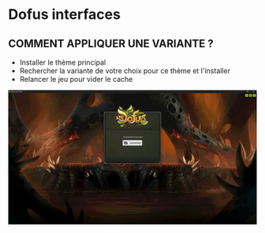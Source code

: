 # Dofus interfaces

## COMMENT APPLIQUER UNE VARIANTE ?

- Installer le thème principal
- Rechercher la variante de votre choix pour ce thème et l'installer
- Relancer le jeu pour vider le cache

![tuto](https://raw.githubusercontent.com/3-Twk/Dofus-interfaces/main/assets/tuto.gif)